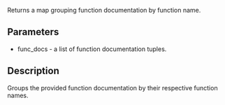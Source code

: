 Returns a map grouping function documentation by function name.

## Parameters

- func_docs - a list of function documentation tuples.
## Description
 Groups the provided function documentation by their respective function names.